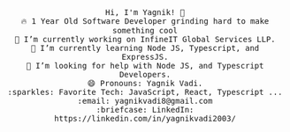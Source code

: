 <p align="center">
  <samp>
    Hi, I'm Yagnik! 👋 <br>
    🔥 1 Year Old Software Developer grinding hard to make something cool <br>
    🔭 I’m currently working on InfineIT Global Services LLP. <br>
    🌱 I’m currently learning Node JS, Typescript, and ExpressJS. <br>
    🤔 I’m looking for help with Node JS, and Typescript Developers. <br>
    😄 Pronouns: Yagnik Vadi. <br>
    :sparkles: Favorite Tech: JavaScript, React, Typescript ... <br>
    :email:	yagnikvadi8@gmail.com <br>
    :briefcase: LinkedIn: https://linkedin.com/in/yagnikvadi2003/ <br>
  </samp>
</p>
